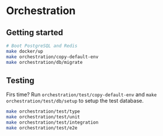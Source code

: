 # Orchestration

## Getting started

```bash
# Boot PostgreSQL and Redis
make docker/up 
make orchestration/copy-default-env
make orchestration/db/migrate
```

## Testing

Firs time? Run `orchestration/test/copy-default-env` and `make
orchestration/test/db/setup` to setup the test database.

```bash
make orchestration/test/type
make orchestration/test/unit
make orchestration/test/integration
make orchestration/test/e2e
```
